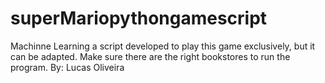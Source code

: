 # superMariopythongamescript
Machinne Learning a script developed to play this game exclusively, but it can be adapted.
Make sure there are the right bookstores to run the program.  By: Lucas Oliveira
